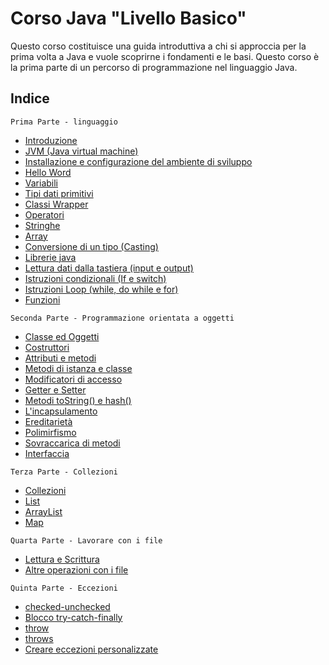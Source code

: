 
# Corso Java "Livello Basico"

Questo corso costituisce una guida introduttiva a chi si approccia per la prima volta a Java e vuole scoprirne i fondamenti e le basi.  Questo corso è la prima parte di un percorso di programmazione nel linguaggio Java.

## Indice
`Prima Parte - linguaggio`

* [Introduzione](https://github.com/peruvianit/corso-java-basico/wiki/Introduzione)
* [JVM (Java virtual machine)](https://github.com/peruvianit/corso-java-basico/wiki/JVM-(Java-virtual-machine))
* [Installazione e configurazione del ambiente di sviluppo](https://github.com/peruvianit/corso-java-basico/wiki/Installazione-e-configurazione-del-ambiente-di-sviluppo)
* [Hello Word](https://github.com/peruvianit/corso-java-basico/wiki/Hello-Word)
* [Variabili](https://github.com/peruvianit/corso-java-basico/wiki/Variabili)
* [Tipi dati primitivi](https://github.com/peruvianit/corso-java-basico/wiki/Tipi-dati-primitivi)
* [Classi Wrapper](https://github.com/peruvianit/corso-java-basico/wiki/Classi-Wrapper)
* [Operatori](https://github.com/peruvianit/corso-java-basico/wiki/Operatori)
* [Stringhe](https://github.com/peruvianit/corso-java-basico/wiki/String)
* [Array](https://github.com/peruvianit/corso-java-basico/wiki/Array)
* [Conversione di un tipo (Casting)](https://github.com/peruvianit/corso-java-basico/wiki/Conversione-di-un-tipo-(Casting))
* [Librerie java](https://github.com/peruvianit/corso-java-basico/wiki/Librerie-java)
* [Lettura dati dalla tastiera (input e output)](https://github.com/peruvianit/corso-java-basico/wiki/Lettura-dati-dalla-tastiera-(input-e-output))
* [Istruzioni condizionali (If e switch)](https://github.com/peruvianit/corso-java-basico/wiki/Istruzioni-condizionali-(If-e-Switch))
* [Istruzioni Loop (while, do while e for)](https://github.com/peruvianit/corso-java-basico/wiki/Istruzioni-Loop-(while,-do-while-e-for))
* [Funzioni](https://github.com/peruvianit/corso-java-basico/wiki/Funzioni)

`Seconda Parte - Programmazione orientata a oggetti`
- [Classe ed Oggetti](https://github.com/peruvianit/corso-java-basico/wiki/Classe-ed-Oggetti)
- [Costruttori](https://github.com/peruvianit/corso-java-basico/wiki/Costruttori)
- [Attributi e metodi](https://github.com/peruvianit/corso-java-basico/wiki/Attributi-e-metodi)
- [Metodi di istanza e classe](https://github.com/peruvianit/corso-java-basico/wiki/Metodi-di-istanza-e-classe)
- [Modificatori di accesso](https://github.com/peruvianit/corso-java-basico/wiki/Modificatori-di-accesso)
- [Getter e Setter](https://github.com/peruvianit/corso-java-basico/wiki/Getter-e-Setter)
- [Metodi toString() e hash()](https://github.com/peruvianit/corso-java-basico/wiki/Metodi-toString()-e-hash())
- [L'incapsulamento](https://github.com/peruvianit/corso-java-basico/wiki/L'incapsulamento)
- [Ereditarietà](https://github.com/peruvianit/corso-java-basico/wiki/Ereditarietà)
- [Polimirfismo](https://github.com/peruvianit/corso-java-basico/wiki/polimorfismo)
- [Sovraccarica di metodi](https://github.com/peruvianit/corso-java-basico/wiki/Sovraccarica-di-metodi)
- [Interfaccia](https://github.com/peruvianit/corso-java-basico/wiki/Interfaccia)

`Terza Parte - Collezioni`
- [Collezioni](https://github.com/peruvianit/corso-java-basico/wiki/Collezioni)
- [List](https://github.com/peruvianit/corso-java-basico/wiki/List)
- [ArrayList](https://github.com/peruvianit/corso-java-basico/wiki/ArrayList)
- [Map](https://github.com/peruvianit/corso-java-basico/wiki/Map)

`Quarta Parte - Lavorare con i file`
- [Lettura e Scrittura](https://github.com/peruvianit/corso-java-basico/wiki/Lettura-e-Scrittura)
- [Altre operazioni con i file](https://github.com/peruvianit/corso-java-basico/wiki/Altre-operazioni-con-i-file)

`Quinta Parte - Eccezioni`
- [checked-unchecked](https://github.com/peruvianit/corso-java-basico/wiki/Checked-Unchecked)
- [Blocco try-catch-finally](https://github.com/peruvianit/corso-java-basico/wiki/Blocco-try-catch-finally)
- [throw](https://github.com/peruvianit/corso-java-basico/wiki/throw)
- [throws](https://github.com/peruvianit/corso-java-basico/wiki/throws)
- [Creare eccezioni personalizzate](https://github.com/peruvianit/corso-java-basico/wiki/Creare-eccezioni-personalizzate)
